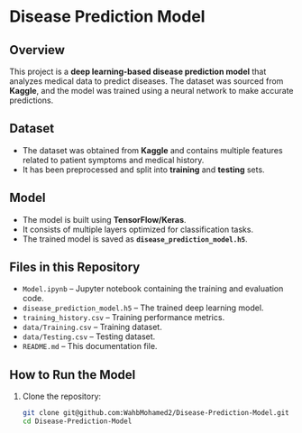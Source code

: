 # Disease Prediction Model

## Overview
This project is a **deep learning-based disease prediction model** that analyzes medical data to predict diseases. The dataset was sourced from **Kaggle**, and the model was trained using a neural network to make accurate predictions.

## Dataset
- The dataset was obtained from **Kaggle** and contains multiple features related to patient symptoms and medical history.
- It has been preprocessed and split into **training** and **testing** sets.

## Model
- The model is built using **TensorFlow/Keras**.
- It consists of multiple layers optimized for classification tasks.
- The trained model is saved as **`disease_prediction_model.h5`**.

## Files in this Repository
- `Model.ipynb` – Jupyter notebook containing the training and evaluation code.
- `disease_prediction_model.h5` – The trained deep learning model.
- `training_history.csv` – Training performance metrics.
- `data/Training.csv` – Training dataset.
- `data/Testing.csv` – Testing dataset.
- `README.md` – This documentation file.

## How to Run the Model
1. Clone the repository:
   ```bash
   git clone git@github.com:WahbMohamed2/Disease-Prediction-Model.git
   cd Disease-Prediction-Model

